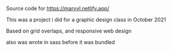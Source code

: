 Source code for https://marvvl.netlify.app/

This was a project i did for a graphic design class in October 2021

Based on grid overlaps, and responsive web design

also was wrote in sass before it was bundled
